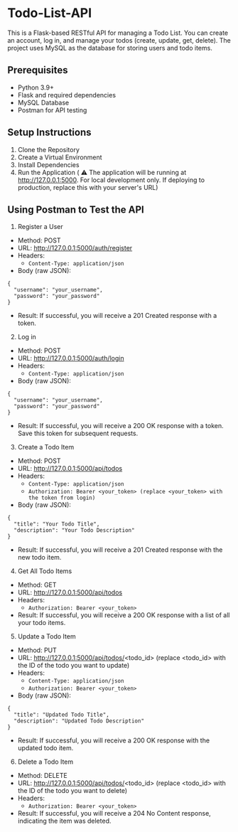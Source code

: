 # Todo-List-API

This is a Flask-based RESTful API for managing a Todo List. You can create an account, log in, and manage your todos (create, update, get, delete). The project uses MySQL as the database for storing users and todo items.

## Prerequisites

- Python 3.9+
- Flask and required dependencies
- MySQL Database
- Postman for API testing

## Setup Instructions

1.	Clone the Repository
2.	Create a Virtual Environment
3.	Install Dependencies
4.	Run the Application ( ⚠️ The application will be running at http://127.0.0.1:5000. For local development only. If deploying to production, replace this with your server's URL)

## Using Postman to Test the API

1. Register a User
-	Method: POST
-	URL: http://127.0.0.1:5000/auth/register
-	Headers:
    - `Content-Type: application/json`
-	Body (raw JSON):
```
{
  "username": "your_username",
  "password": "your_password"
}
```
-	Result: If successful, you will receive a 201 Created response with a token.
  
2. Log in
-	Method: POST
-	URL: http://127.0.0.1:5000/auth/login
-	Headers:
    - `Content-Type: application/json`
-	Body (raw JSON):
```
{
  "username": "your_username",
  "password": "your_password"
}
```
-	Result: If successful, you will receive a 200 OK response with a token. Save this token for subsequent requests.
  
3. Create a Todo Item
-	Method: POST
-	URL: http://127.0.0.1:5000/api/todos
-	Headers:
    - `Content-Type: application/json`
    - `Authorization: Bearer <your_token> (replace <your_token> with the token from login)`
-	Body (raw JSON):
```
{
  "title": "Your Todo Title",
  "description": "Your Todo Description"
}
```
-	Result: If successful, you will receive a 201 Created response with the new todo item.
  
4. Get All Todo Items
-	Method: GET
-	URL: http://127.0.0.1:5000/api/todos
-	Headers:
    - `Authorization: Bearer <your_token>`
-	Result: If successful, you will receive a 200 OK response with a list of all your todo items.
  
5. Update a Todo Item
-	Method: PUT
-	URL: http://127.0.0.1:5000/api/todos/<todo_id> (replace <todo_id> with the ID of the todo you want to update)
-	Headers:
    - `Content-Type: application/json`
    - `Authorization: Bearer <your_token>`
-	Body (raw JSON):
```
{
  "title": "Updated Todo Title",
  "description": "Updated Todo Description"
}
```
-	Result: If successful, you will receive a 200 OK response with the updated todo item.
  
6. Delete a Todo Item
-	Method: DELETE
-	URL: http://127.0.0.1:5000/api/todos/<todo_id> (replace <todo_id> with the ID of the todo you want to delete)
-	Headers:
    - `Authorization: Bearer <your_token>`
-	Result: If successful, you will receive a 204 No Content response, indicating the item was deleted.



